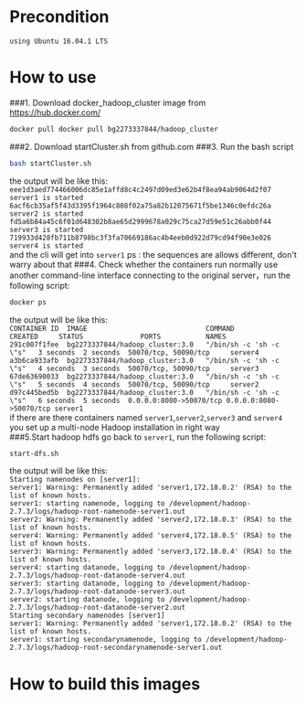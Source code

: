 # Precondition
    using Ubuntu 16.04.1 LTS
# How to use
###1. Download docker_hadoop_cluster image from https://hub.docker.com/<br>
```bash
docker pull docker pull bg2273337844/hadoop_cluster
```
###2. Download startCluster.sh from github.com
###3. Run the bash script<br>
```bash
bash startCluster.sh
```
the output will be like this:<br>
`eee1d3aed774466006dc85e1affd8c4c2497d09ed3e62b4f8ea94ab9064d2f07`<br>
`server1 is started`<br>
`6acf6cb35af5f43d3395f1964c808f02a75a82b12075671f5be1346c0efdc26a`<br>
`server2 is started`<br>
`fd5a6b84a45c6f01d648302b8ae65d2999678a029c75ca27d59e51c26abb0f44`<br>
`server3 is started`<br>
`719933d428fb711b8798bc3f3fa70669186ac4b4eeb0d922d79cd94f90e3e026`<br>
`server4 is started`<br>
and the cli will get into `server1`
ps : the sequences are allows different, don't warry about that
###4. Check whether the containers run normally
use another command-line interface connecting to the original server，run the following script:<br>
```bash
docker ps
```
the output will be like this:<br>
`CONTAINER ID  IMAGE                             COMMAND                   CREATED     STATUS              PORTS           NAMES`<br>
`291c007f1fee  bg2273337844/hadoop_cluster:3.0   "/bin/sh -c 'sh -c \"s"   3 seconds  2 seconds  50070/tcp, 50090/tcp     server4`<br>
`a3b6ca933afb  bg2273337844/hadoop_cluster:3.0   "/bin/sh -c 'sh -c \"s"   4 seconds  3 seconds  50070/tcp, 50090/tcp     server3`<br>
`67de63690033  bg2273337844/hadoop_cluster:3.0   "/bin/sh -c 'sh -c \"s"   5 seconds  4 seconds  50070/tcp, 50090/tcp     server2`<br>
`d97c445bed5b  bg2273337844/hadoop_cluster:3.0   "/bin/sh -c 'sh -c \"s"   6 seconds  5 seconds  0.0.0.0:8080->50070/tcp 0.0.0.0:8080->50070/tcp server1`<br>
if there are there containers named `server1`,`server2`,`server3` and `server4`<br>
you set up a multi-node Hadoop installation in right way<br>
###5.Start hadoop hdfs
go back to `server1`, run the following script:<br>
```bash
start-dfs.sh
```
the output will be like this:<br>
`Starting namenodes on [server1]:`<br>
`server1: Warning: Permanently added 'server1,172.18.0.2' (RSA) to the list of known hosts.`<br>
`server1: starting namenode, logging to /development/hadoop-2.7.3/logs/hadoop-root-namenode-server1.out`<br>
`server2: Warning: Permanently added 'server2,172.18.0.3' (RSA) to the list of known hosts.`<br>
`server4: Warning: Permanently added 'server4,172.18.0.5' (RSA) to the list of known hosts.`<br>
`server3: Warning: Permanently added 'server3,172.18.0.4' (RSA) to the list of known hosts.`<br>
`server4: starting datanode, logging to /development/hadoop-2.7.3/logs/hadoop-root-datanode-server4.out`<br>
`server3: starting datanode, logging to /development/hadoop-2.7.3/logs/hadoop-root-datanode-server3.out`<br>
`server2: starting datanode, logging to /development/hadoop-2.7.3/logs/hadoop-root-datanode-server2.out`<br>
`Starting secondary namenodes [server1]`<br>
`server1: Warning: Permanently added 'server1,172.18.0.2' (RSA) to the list of known hosts.`<br>
`server1: starting secondarynamenode, logging to /development/hadoop-2.7.3/logs/hadoop-root-secondarynamenode-server1.out`<br>
# How to build this images
